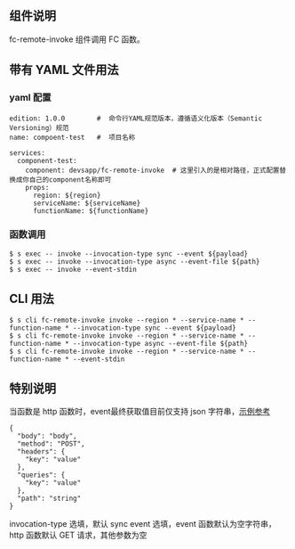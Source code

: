 ## 组件说明

fc-remote-invoke 组件调用 FC 函数。

## 带有 YAML 文件用法

### yaml 配置

````
edition: 1.0.0        #  命令行YAML规范版本，遵循语义化版本（Semantic Versioning）规范
name: compoent-test   #  项目名称

services:
  component-test:
    component: devsapp/fc-remote-invoke  # 这里引入的是相对路径，正式配置替换成你自己的component名称即可 
    props:
      region: ${region}
      serviceName: ${serviceName}
      functionName: ${functionName}
````

### 函数调用


````
$ s exec -- invoke --invocation-type sync --event ${payload}
$ s exec -- invoke --invocation-type async --event-file ${path}
$ s exec -- invoke --event-stdin
````

## CLI 用法

````
$ s cli fc-remote-invoke invoke --region * --service-name * --function-name * --invocation-type sync --event ${payload}
$ s cli fc-remote-invoke invoke --region * --service-name * --function-name * --invocation-type async --event-file ${path}
$ s cli fc-remote-invoke invoke --region * --service-name * --function-name * --event-stdin
````

## 特别说明

当函数是 http 函数时，event最终获取值目前仅支持 json 字符串，[示例参考](https://github.com/devsapp/fc-remote-invoke/blob/master/example/http.json)

````
{
  "body": "body",
  "method": "POST",
  "headers": {
    "key": "value"
  },
  "queries": {
    "key": "value"
  },
  "path": "string"
}
````

invocation-type 选填，默认 sync
event 选填，event 函数默认为空字符串，http 函数默认 GET 请求，其他参数为空